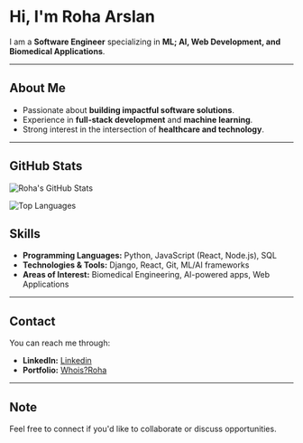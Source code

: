 # Hi, I'm Roha Arslan 

I am a **Software Engineer** specializing in **ML; AI, Web Development, and Biomedical Applications**.  


---

## About Me
- Passionate about **building impactful software solutions**.
- Experience in **full-stack development** and **machine learning**.
- Strong interest in the intersection of **healthcare and technology**.

---

## GitHub Stats

<!-- GitHub Stats -->
![Roha's GitHub Stats](https://github-readme-stats.vercel.app/api?username=rohaarslan&show_icons=true&count_private=false&theme=dark)

![Top Languages](https://github-readme-stats.vercel.app/api/top-langs/?username=rohaarslan&layout=compact&count_private=false&theme=dark)


## Skills
- **Programming Languages:** Python, JavaScript (React, Node.js), SQL  
- **Technologies & Tools:** Django, React, Git, ML/AI frameworks  
- **Areas of Interest:** Biomedical Engineering, AI-powered apps, Web Applications

---

## Contact
You can reach me through:

- **LinkedIn:** [Linkedin](https://linkedin.com/in/rohaarslan)  
- **Portfolio:** [Whois?Roha](https://rohaarslan.github.io/)

---

## Note

Feel free to connect if you'd like to collaborate or discuss opportunities.
